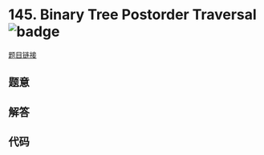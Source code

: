 # 145. Binary Tree Postorder Traversal ![badge](https://img.shields.io/badge/-hard-red?style=flat-square)

[题目链接](https://leetcode.com/problems/binary-tree-postorder-traversal)

## 题意

## 解答

## 代码

